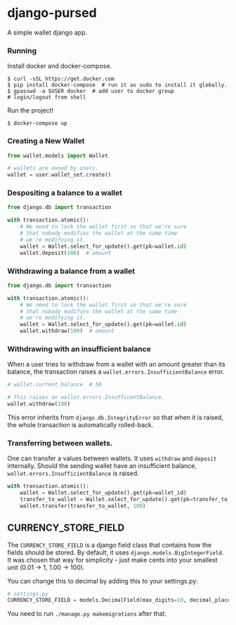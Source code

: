 django-pursed
===

A simple wallet django app.

### Running

Install docker and docker-compose.

```shell
$ curl -sSL https://get.docker.com
$ pip install docker-compose  # run it as sudo to install it globally.
$ gpasswd -a $USER docker  # add user to docker group
# login/logout from shell
```

Run the project!

```shell
$ docker-compose up
```

### Creating a New Wallet

```python
from wallet.models import Wallet

# wallets are owned by users.
wallet = user.wallet_set.create()
```

### Despositing a balance to a wallet

```python
from django.db import transaction

with transaction.atomic():
    # We need to lock the wallet first so that we're sure
    # that nobody modifies the wallet at the same time 
    # we're modifying it.
    wallet = Wallet.select_for_update().get(pk=wallet.id)
    wallet.deposit(100)  # amount
```

### Withdrawing a balance from a wallet

```python
from django.db import transaction

with transaction.atomic():
    # We need to lock the wallet first so that we're sure
    # that nobody modifies the wallet at the same time 
    # we're modifying it.
    wallet = Wallet.select_for_update().get(pk=wallet.id)
    wallet.withdraw(100)  # amount
```

### Withdrawing with an insufficient balance

When a user tries to withdraw from a wallet with an amount
greater than its balance, the transaction raises a
`wallet.errors.InsufficientBalance` error.

```python
# wallet.current_balance  # 50

# This raises an wallet.errors.InsufficentBalance.
wallet.withdraw(100)
```

This error inherits from `django.db.IntegrityError` so that
when it is raised, the whole transaction is automatically
rolled-back.

### Transferring between wallets.

One can transfer a values between wallets. It uses
`withdraw` and `deposit` internally. Should the sending
wallet have an insufficient balance,
`wallet.errors.InsufficientBalance` is raised.

```python
with transaction.atomic():
    wallet = Wallet.select_for_update().get(pk=wallet_id)
    transfer_to_wallet = Wallet.select_for_update().get(pk=transfer_to_wallet_id)
    wallet.transfer(transfer_to_wallet, 100)
```

CURRENCY_STORE_FIELD
---

The `CURRENCY_STORE_FIELD` is a django field class that
contains how the fields should be stored. By default,
it uses `django.models.BigIntegerField`. It was chosen that
way for simplicity - just make cents into your smallest 
unit (0.01 -> 1, 1.00 -> 100).

You can change this to decimal by adding this to your
settings.py:

```python
# settings.py
CURRENCY_STORE_FIELD = models.DecimalField(max_digits=10, decimal_places=2)
```

You need to run `./manage.py makemigrations` after that.
